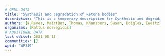 ```yaml
---
# GPML DATA
title: "Synthesis and degradation of ketone bodies"
description: "This is a temporary description for Synthesis and degradation of ketone bodies"
authors: [N.Reyes, MaintBot, Thomas, Khanspers, Susan, Ddigles, Eweitz]
organisms: [Rattus norvegicus]
# ADDITIONAL DATA
last-edited: 2021-05-16
communities: []
wpid: "WP349"
---
```

